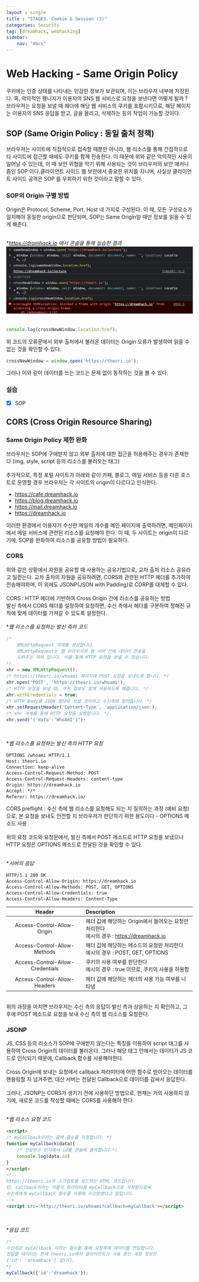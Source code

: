 ```yaml
---
layout : single
title : "STAGE3. Cookie & Session (3)"
categories: Security
tag: [dreamhack, webhacking]
sidebar:
    nav: "docs"
---
```

# Web Hacking - Same Origin Policy
쿠키에는 인증 상태를 나타내는 민감한 정보가 보관되며, 이는 브라우저 내부에 저장된다. 혹, 악의적인 펭니지가 이용자의 SNS 웹 서비스로 요청을 보낸다면 어떻게 될까 ? 브라우저는 요청을 보낼 때 헤더에 해당 웹 서비스의 쿠키를 포함시키므로, 해당 페이지는 이용자의 SNS 응답을 받고, 글을 올리고, 삭제하는 등의 작업이 가능할 것이다.
## SOP (Same Origin Policy : 동일 출처 정책)

브라우저는 사이트에 직접적으로 접속할 때뿐만 아니라, 웹 리소스를 통해 간접적으로 타 사이트에 접근할 때에도 쿠키를 함께 전송한다. 이 때문에 위와 같은 악의적인 사용이 일어날 수 있는데, 이 때 보안 위협을 막기 위해 사용되는 것이 브라우저의 보안 매커니즘인 SOP 이다.클라이언트 사이드 웹 보안에서 중요한 위치를 지니며, 사실상 클라이언트 사이드 공격은 SOP 를 우회하기 위한 것이라고 말할 수 있다.

### SOP의 Origin 구별 방법
Origin은 Protocol, Scheme, Port, Host 네 가지로 구성된다. 이 때, 모든 구성요소가 일치해야 동일한 origin으로 판단되며, SOP는 Same Origin일 때만 정보를 읽을 수 있게 해준다.
<br><Br>

**https://dramhack.io 에서 콘솔을 통해 실습한 결과*
<img src = "/images/webbackground/6.png">
<br><br>

```javascript
console.log(crossNewWindow.location.href);
```
위 코드의 오류문에서 외부 출처에서 불러온 데이터는 Origin 오류가 발생하여 읽을 수 없는 것을 확인할 수 있다.

```javascript
crossNewWindow = window.open('https://theori.io');
```
그러나 이와 같이 데이터를 쓰는 코드는 문제 없이 동작하는 것을 볼 수 있다.

### 실습
-  [x]  SOP 

## CORS (Cross Origin Resource Sharing)
### Same Origin Policy 제한 완화
브라우저는 SOP에 구애받지 않고 외부 출처에 대한 접근을 허용해주는 경우가 존재한다 (img, style, script 등의 리소스를 불러오는 태그)<br><br>
추가적으로, 특정 포털 사이트가 아래와 같이 카페, 블로그, 메일 서비스 등을 다른 호스트로 운영할 경우 브라우저는 각 사이트의 origin이 다르다고 인식한다.
- https://cafe.dreamhack.io
- https://blog.dreamhack.io
- https://mail.dreamhack.io
- https://dreamhack.io

이러한 환경에서 이용자가 수신한 메일의 개수를 메인 페이지에 출력하려면, 메인페이지에서 메일 서비스에 관련된 리소스를 요청해야 한다. 이 때, 두 사이트는 origin이 다르기에, SOP을 완화하여 리소스를 공유할 방법이 필요하다.

### CORS
위와 같은 상황에서 자원을 공유할 때 사용하는 공유기법으로, 교차 출처 리소스 공유라고 일컫는다. 교차 출차의 자원을 공유하려면, CORS와 관련된 HTTP 헤더를 추가하여 전송해야하며, 이 외에도 JSONP(JSON with Padding)로 CORP를 대체할 수 있다.<br><br>
CORS : HTTP 헤더에 기반하여 Cross Origin 간에 리소스를 공유하는 방법
<br>
발신 측에서 CORS 헤더를 설정하여 요청하면, 수신 측에서 헤더를 구분하여 정해진 규칙에 맞게 데이터를 가져갈 수 있도록 설정한다.
<br><Br>
**웹 리소스를 요청하는 발신 측의 코드*

```javascript
/*
    XMLHttpRequest 객체를 생성합니다. 
    XMLHttpRequest는 웹 브라우저와 웹 서버 간에 데이터 전송을
    도와주는 객체 입니다. 이를 통해 HTTP 요청을 보낼 수 있습니다.
*/
xhr = new XMLHttpRequest();
/* https://theori.io/whoami 페이지에 POST 요청을 보내도록 합니다. */
xhr.open('POST', 'https://theori.io/whoami');
/* HTTP 요청을 보낼 때, 쿠키 정보도 함께 사용하도록 해줍니다. */
xhr.withCredentials = true;
/* HTTP Body를 JSON 형태로 보낼 것이라고 수신측에 알려줍니다. */
xhr.setRequestHeader('Content-Type', 'application/json');
/* xhr 객체를 통해 HTTP 요청을 실행합니다. */
xhr.send("{'data':'WhoAmI'}");
```
<br>

**웹 리소스를 요청하는 발신 측의 HTTP 요청*

```http
OPTIONS /whoami HTTP/1.1
Host: theori.io
Connection: keep-alive
Access-Control-Request-Method: POST
Access-Control-Request-Headers: content-type
Origin: https://dreamhack.io
Accept: */*
Referer: https://dreamhack.io/
```

CORS preflight : 수신 측에 웹 리소스를 요청해도 되는 지 질의하는 과정 (예비 요청)으로, 본 요청을 보내도 안전할 지 브라우저가 판단하기 위한 용도이다 - OPTIONS 메소드 사용 <br><br>
위의 요청 코드와 요청문에서, 발신 측에서 POST 메소드로 HTTP 요청을 보냈으나 HTTP 요청은 OPTIONS 메소드로 전달된 것을 확인할 수 있다.
<br><br>

**서버의 응답*

```http
HTTP/1.1 200 OK
Access-Control-Allow-Origin: https://dreamhack.io
Access-Control-Allow-Methods: POST, GET, OPTIONS
Access-Control-Allow-Credentials: true
Access-Control-Allow-Headers: Content-Type
```

|Header|Description|
|:------:|:---|
|Access-Control-Allow-Origin|헤더 값에 해당하는 Origin에서 들어오는 요청만 처리한다<br>예시의 경우 : https://dreamhack.io|
|Access-Control-Allow-Methods|헤더 값에 해당하는 메소드의 요청만 처리한다<br>예시의 경우 : POST, GET, OPTIONS|
|Access-Control-Allow-Credentials|쿠키의 사용 여부를 판단한다<br>예시의 경우 : true 이므로, 쿠키의 사용을 허용함|
|Access-Control-Allow-Headers|헤더 값에 해당하는 헤더의 사용 가능 여부를 나타냄|

<br>
위의 과정을 마치면 브라우저는 수신 측의 응답이 발신 측과 상응하는 지 확인하고, 그 후에 POST 메소드로 요청을 보내 수신 측의 웹 리소스를 요청한다.

### JSONP
JS, CSS 등의 리소스가 SOP에 구애받지 않는다는 특징을 이용하여 script 태그를 사용하여 Cross Origin의 데이터를 불러온다. 그러나 해당 태그 안에서는 데이터가 JS 코드로 인식되기 때문에, Callback 함수를 사용해야한다. <br><br>
Cross Origin에 보내는 요청에서 callback 파라미터에 어떤 함수로 받아오는 데이터를 핸들링할 지 넘겨주면, 대산 서버는 전달된 Callback으로 데이터를 감싸서 응답한다.<br><br>
그러나, JSONP는 CORS가 생기기 전에 사용하던 방법으로, 현재는 거의 사용하지 않기에, 새로운 코드를 작성할 때에는 CORS를 사용해야 한다.
<br><br>

**웹 리소스 요청 코드*
```html
<script>
/* myCallback이라는 콜백 함수를 지정합니다. */
function myCallback(data){
    /* 전달받은 인자에서 id를 콘솔에 출력합니다.*/
	console.log(data.id)
}
</script>
<!--
https://theori.io의 스크립트를 로드하는 HTML 코드입니다.
단, callback이라는 이름의 파라미터를 myCallback으로 지정함으로써
수신측에게 myCallback 함수를 사용해 수신받겠다고 알립니다.
-->
<script src='http://theori.io/whoami?callback=myCallback'></script>
```
<br>

**응답 코드*
```javascript
/*
수신측은 myCallback 이라는 함수를 통해 요청측에 데이터를 전달합니다.
전달할 데이터는 현재 theori.io에서 클라이언트가 사용 중인 계정 정보인
{'id': 'dreamhack'} 입니다. 
*/
myCallback({'id':'dreamhack'});
```
